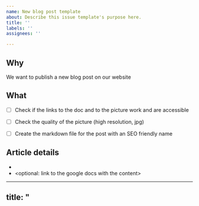 ```yaml
---
name: New blog post template
about: Describe this issue template's purpose here.
title: ''
labels: ''
assignees: ''

---
```


## Why

We want to publish a new blog post on our website

## What
- [ ] Check if the links to the doc and to the picture work and are accessible
- [ ] Check the quality of the picture (high resolution, jpg) 
- [ ] Create the markdown file for the post with an SEO friendly name



## Article details

- <link to the spash image for the blog post>
- <optional: link to the google docs with the content>

---
title: "<title of the post here>"
description: "<short description that appear in the cards in Insights>"
---

# <Title of the blog post >

<paragraph> 

## <sub title> 

<paragraph>

